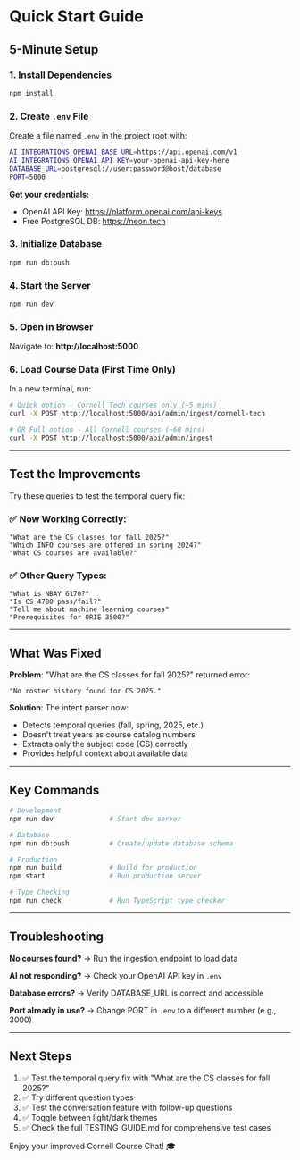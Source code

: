 # Quick Start Guide

## 5-Minute Setup

### 1. Install Dependencies
```bash
npm install
```

### 2. Create `.env` File
Create a file named `.env` in the project root with:
```bash
AI_INTEGRATIONS_OPENAI_BASE_URL=https://api.openai.com/v1
AI_INTEGRATIONS_OPENAI_API_KEY=your-openai-api-key-here
DATABASE_URL=postgresql://user:password@host/database
PORT=5000
```

**Get your credentials:**
- OpenAI API Key: https://platform.openai.com/api-keys
- Free PostgreSQL DB: https://neon.tech

### 3. Initialize Database
```bash
npm run db:push
```

### 4. Start the Server
```bash
npm run dev
```

### 5. Open in Browser
Navigate to: **http://localhost:5000**

### 6. Load Course Data (First Time Only)

In a new terminal, run:
```bash
# Quick option - Cornell Tech courses only (~5 mins)
curl -X POST http://localhost:5000/api/admin/ingest/cornell-tech

# OR Full option - All Cornell courses (~60 mins)
curl -X POST http://localhost:5000/api/admin/ingest
```

---

## Test the Improvements

Try these queries to test the temporal query fix:

### ✅ Now Working Correctly:
```
"What are the CS classes for fall 2025?"
"Which INFO courses are offered in spring 2024?"
"What CS courses are available?"
```

### ✅ Other Query Types:
```
"What is NBAY 6170?"
"Is CS 4780 pass/fail?"
"Tell me about machine learning courses"
"Prerequisites for ORIE 3500?"
```

---

## What Was Fixed

**Problem**: "What are the CS classes for fall 2025?" returned error:
```
"No roster history found for CS 2025."
```

**Solution**: The intent parser now:
- Detects temporal queries (fall, spring, 2025, etc.)
- Doesn't treat years as course catalog numbers
- Extracts only the subject code (CS) correctly
- Provides helpful context about available data

---

## Key Commands

```bash
# Development
npm run dev              # Start dev server

# Database
npm run db:push          # Create/update database schema

# Production
npm run build            # Build for production
npm start                # Run production server

# Type Checking
npm run check            # Run TypeScript type checker
```

---

## Troubleshooting

**No courses found?**
→ Run the ingestion endpoint to load data

**AI not responding?**
→ Check your OpenAI API key in `.env`

**Database errors?**
→ Verify DATABASE_URL is correct and accessible

**Port already in use?**
→ Change PORT in `.env` to a different number (e.g., 3000)

---

## Next Steps

1. ✅ Test the temporal query fix with "What are the CS classes for fall 2025?"
2. ✅ Try different question types
3. ✅ Test the conversation feature with follow-up questions
4. ✅ Toggle between light/dark themes
5. ✅ Check the full TESTING_GUIDE.md for comprehensive test cases

Enjoy your improved Cornell Course Chat! 🎓

